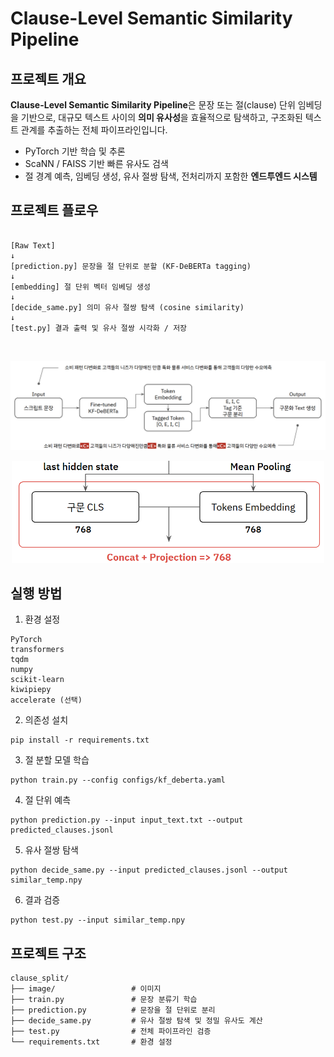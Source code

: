 # Clause-Level Semantic Similarity Pipeline

## 프로젝트 개요

**Clause-Level Semantic Similarity Pipeline**은 문장 또는 절(clause) 단위 임베딩을 기반으로, 대규모 텍스트 사이의 **의미 유사성**을 효율적으로 탐색하고, 구조화된 텍스트 관계를 추출하는 전체 파이프라인입니다.  

- PyTorch 기반 학습 및 추론
- ScaNN / FAISS 기반 빠른 유사도 검색
- 절 경계 예측, 임베딩 생성, 유사 절쌍 탐색, 전처리까지 포함한 **엔드투엔드 시스템**


## 프로젝트 플로우
```

[Raw Text]
↓
[prediction.py] 문장을 절 단위로 분할 (KF-DeBERTa tagging)
↓
[embedding] 절 단위 벡터 임베딩 생성
↓
[decide_same.py] 의미 유사 절쌍 탐색 (cosine similarity)
↓
[test.py] 결과 출력 및 유사 절쌍 시각화 / 저장
```
<br>

<p align="center">

![alt text](image-2.png)
</p>
<p align="center">
<img src="./image-3.png" width="500"/> 
</p>

## 실행 방법
1. 환경 설정
```
PyTorch
transformers
tqdm
numpy
scikit-learn
kiwipiepy
accelerate (선택)
```
2. 의존성 설치
```
pip install -r requirements.txt
```
3. 절 분할 모델 학습
```
python train.py --config configs/kf_deberta.yaml
```
4. 절 단위 예측
```
python prediction.py --input input_text.txt --output predicted_clauses.jsonl
```
5. 유사 절쌍 탐색
```
python decide_same.py --input predicted_clauses.jsonl --output similar_temp.npy
```
6. 결과 검증
```
python test.py --input similar_temp.npy
```

## 프로젝트 구조

```
clause_split/
├── image/                 # 이미지
├── train.py               # 문장 분류기 학습
├── prediction.py          # 문장을 절 단위로 분리
├── decide_same.py         # 유사 절쌍 탐색 및 정밀 유사도 계산
├── test.py                # 전체 파이프라인 검증
└── requirements.txt       # 환경 설정
```
